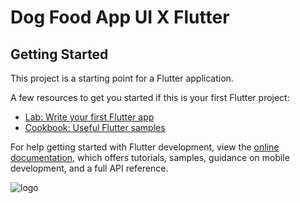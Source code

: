 # Dog Food App UI X Flutter

## Getting Started

This project is a starting point for a Flutter application.

A few resources to get you started if this is your first Flutter project:

- [Lab: Write your first Flutter app](https://docs.flutter.dev/get-started/codelab)
- [Cookbook: Useful Flutter samples](https://docs.flutter.dev/cookbook)

For help getting started with Flutter development, view the
[online documentation](https://docs.flutter.dev/), which offers tutorials,
samples, guidance on mobile development, and a full API reference.

![logo](https://github.com/Nadeem-dotcom/bruno-UI/assets/65498441/d0270284-bc58-4e86-aeac-93e4a17f25bc)
